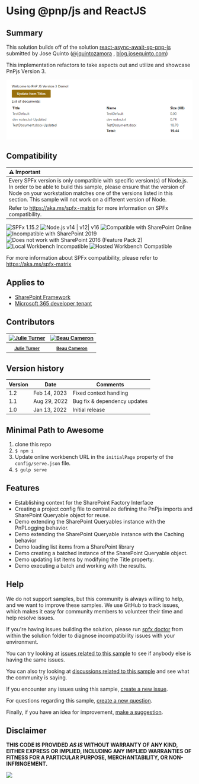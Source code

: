 # Using @pnp/js and ReactJS

## Summary

This solution builds off of the solution [react-async-await-sp-pnp-js](./react-async-await-sp-pnp-js) submitted by Jose Quinto ([@jquintozamora](https://twitter.com/jquintozamora) , [blog.josequinto.com](https://blog.josequinto.com))

This implementation refactors to take aspects out and utilize and showcase PnPjs Version 3.

![React-pnp-js-sample](./assets/react-pnp-js-sample.png)

## Compatibility

| :warning: Important          |
|:---------------------------|
| Every SPFx version is only compatible with specific version(s) of Node.js. In order to be able to build this sample, please ensure that the version of Node on your workstation matches one of the versions listed in this section. This sample will not work on a different version of Node.|
|Refer to <https://aka.ms/spfx-matrix> for more information on SPFx compatibility.   |

![SPFx 1.15.2](https://img.shields.io/badge/SPFx-1.15.2-green.svg)
![Node.js v14 | v12| v16](https://img.shields.io/badge/Node.js-v12%20%7C%20v14%20%7C%20v16-green.svg)
![Compatible with SharePoint Online](https://img.shields.io/badge/SharePoint%20Online-Compatible-green.svg)
![Incompatible with SharePoint 2019](https://img.shields.io/badge/SharePoint%20Server%202019-Incompatible-red.svg)
![Does not work with SharePoint 2016 (Feature Pack 2)](https://img.shields.io/badge/SharePoint%20Server%202016%20(Feature%20Pack%202)-Incompatible-red.svg "SharePoint Server 2016 Feature Pack 2 requires SPFx 1.1")
![Local Workbench Incompatible](https://img.shields.io/badge/Local%20Workbench-Incompatible-red.svg)
![Hosted Workbench Compatible](https://img.shields.io/badge/Hosted%20Workbench-Compatible-green.svg)

For more information about SPFx compatibility, please refer to <https://aka.ms/spfx-matrix>

## Applies to

* [SharePoint Framework](https://learn.microsoft.com/sharepoint/dev/spfx/sharepoint-framework-overview)
* [Microsoft 365 developer tenant](https://learn.microsoft.com/sharepoint/dev/spfx/set-up-your-developer-tenant)

## Contributors

<!-- CONTRIBUTORS-LIST:START - Do not remove or modify this section -->
<!-- prettier-ignore-start -->
<!-- markdownlint-disable -->
|[![Julie Turner](https://avatars.githubusercontent.com/u/7570936?v=4&s=100)](https://github.com/juliemturner)|[![Beau Cameron](https://avatars.githubusercontent.com/u/7944457?v=4&s=100)](https://github.com/bcameron1231)|
|:--:|:--:|
<sub>**[Julie Turner](https://github.com/juliemturner)**</sub>|<sub>**[Beau Cameron](https://github.com/bcameron1231)**</sub>|
<!-- markdownlint-restore -->
<!-- prettier-ignore-end -->
<!-- CONTRIBUTORS-LIST:END -->


## Version history

Version|Date|Comments
-------|----|--------
1.2|Feb 14, 2023|Fixed context handling
1.1|Aug 29, 2022|Bug fix & dependency updates
1.0|Jan 13, 2022|Initial release

## Minimal Path to Awesome

1. clone this repo
1. `$ npm i`
1. Update online workbench URL in the `initialPage` property of the `config/serve.json` file.
1. `$ gulp serve`

## Features

* Establishing context for the SharePoint Factory Interface
* Creating a project config file to centralize defining the PnPjs imports and SharePoint Queryable object for reuse.
* Demo extending the SharePoint Queryables instance with the PnPLogging behavior.
* Demo extending the SharePoint Queryable instance with the Caching behavior
* Demo loading list items from a SharePoint library
* Demo creating a batched instance of the SharePoint Queryable object.
* Demo updating list items by modifying the Title property.
* Demo executing a batch and working with the results.

## Help

We do not support samples, but this community is always willing to help, and we want to improve these samples. We use GitHub to track issues, which makes it easy for  community members to volunteer their time and help resolve issues.

If you're having issues building the solution, please run [spfx doctor](https://pnp.github.io/cli-microsoft365/cmd/spfx/spfx-doctor/) from within the solution folder to diagnose incompatibility issues with your environment.

You can try looking at [issues related to this sample](https://github.com/pnp/sp-dev-fx-webparts/issues?q=label%3A%22sample%3A%20react-pnp-js-sample%22) to see if anybody else is having the same issues.

You can also try looking at [discussions related to this sample](https://github.com/pnp/sp-dev-fx-webparts/discussions?discussions_q=react-pnp-js-sample) and see what the community is saying.

If you encounter any issues using this sample, [create a new issue](https://github.com/pnp/sp-dev-fx-webparts/issues/new?assignees=&labels=Needs%3A+Triage+%3Amag%3A%2Ctype%3Abug-suspected%2Csample%3A%20react-pnp-js-sample&template=bug-report.yml&sample=react-pnp-js-sample&authors=@juliemturner%20@bcameron1231&title=react-pnp-js-sample%20-%20).

For questions regarding this sample, [create a new question](https://github.com/pnp/sp-dev-fx-webparts/issues/new?assignees=&labels=Needs%3A+Triage+%3Amag%3A%2Ctype%3Aquestion%2Csample%3A%20react-pnp-js-sample&template=question.yml&sample=react-pnp-js-sample&authors=@juliemturner%20@bcameron1231&title=react-pnp-js-sample%20-%20).

Finally, if you have an idea for improvement, [make a suggestion](https://github.com/pnp/sp-dev-fx-webparts/issues/new?assignees=&labels=Needs%3A+Triage+%3Amag%3A%2Ctype%3Aenhancement%2Csample%3A%20react-pnp-js-sample&template=suggestion.yml&sample=react-pnp-js-sample&authors=@juliemturner%20@bcameron1231&title=react-pnp-js-sample%20-%20).

## Disclaimer

**THIS CODE IS PROVIDED *AS IS* WITHOUT WARRANTY OF ANY KIND, EITHER EXPRESS OR IMPLIED, INCLUDING ANY IMPLIED WARRANTIES OF FITNESS FOR A PARTICULAR PURPOSE, MERCHANTABILITY, OR NON-INFRINGEMENT.**

<img src="https://pnptelemetry.azurewebsites.net/sp-dev-fx-webparts/samples/react-pnp-js-sample" />
